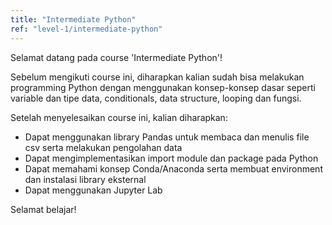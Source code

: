 ```yaml
---
title: "Intermediate Python"
ref: "level-1/intermediate-python"
---
```


Selamat datang pada course 'Intermediate Python'!

Sebelum mengikuti course ini, diharapkan kalian sudah bisa melakukan programming Python dengan menggunakan konsep-konsep dasar seperti variable dan tipe data, conditionals, data structure, looping dan fungsi.

Setelah menyelesaikan course ini, kalian diharapkan:

- Dapat menggunakan library Pandas untuk membaca dan menulis file csv serta melakukan pengolahan data
- Dapat mengimplementasikan import module dan package pada Python
- Dapat memahami konsep Conda/Anaconda serta membuat environment dan instalasi library eksternal
- Dapat menggunakan Jupyter Lab

Selamat belajar!

